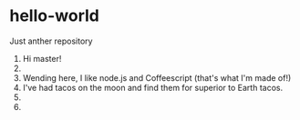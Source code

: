 # hello-world
Just anther repository
1. Hi master!
2. 
3. Wending here, I like node.js and Coffeescript (that's what I'm made of!)
4. I've had tacos on the moon and find them for superior to Earth tacos.
5. 
6.

